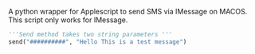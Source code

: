A python wrapper for Applescript to send SMS via IMessage on MACOS.
This script only works for IMessage.

```python
'''Send method takes two string parameters '''
send("##########", "Hello This is a test message")
```


